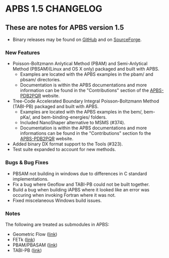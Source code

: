 APBS 1.5 CHANGELOG
==================

These are notes for APBS version 1.5
------------------------------------

* Binary releases may be found on [GitHub](https://github.com/Electrostatics/apbs-pdb2pqr/releases) and on [SourceForge](http://sourceforge.net/projects/apbs/files/apbs).

### New Features

* Poisson-Boltzmann Anlytical Method (PBAM) and Semi-Anlytical Method (PBSAM)(Linux and OS X only) packaged and built with APBS.
    * Examples are located with the APBS examples in the pbam/ and pbsam/ directories.
    * Documentation is within the APBS documentations and more information can be found in the "Contributions" section of the [APBS-PDB2PQR](http://www.poissonboltzmann.org/) website.
* Tree-Code Accelerated Boundary Integral Poisson-Boltzmann Method (TABI-PB) packaged and built with APBS.
    * Examples are located with the APBS examples in the bem/, bem-pKa/, and bem-binding-energies/ folders.
    * Included NanoShaper alternative to MSMS (#374).
    * Documentation is within the APBS documentations and more informations can be found in the "Contributions" section fo the [APBS-PDB2PQR](http://www.poissonboltzmann.org/) website.
* Added binary DX format support to the Tools (#323).
* Test suite expanded to account for new methods.

### Bugs & Bug Fixes

* PBSAM not building in windows due to differences in C standard implementations.
* Fix a bug where Geoflow and TABI-PB could not be built together.
* Build a bug when building iAPBS where it looked like an error was occuring when invoking Fortran where it was not.
* Fixed miscelaneous Windows build issues.

### Notes

The following are treated as submodules in APBS:
* Geometric Flow ([link](https://github.com/Electrostatics/geoflow_c/tree/e8ce510a670e0b7f3501e72be6141fc20328f947))
* FETk ([link](https://github.com/Electrostatics/FETK/tree/0c6fdeabe8929acea7481cb1480b5706b343b7e0))
* PBAM/PBASAM ([link](https://github.com/davas301/pb_solvers/tree/4805cbec02b30e9bae927f03ac2fecd3217c4dad))
* TABI-PB ([link](https://github.com/lwwilson1/TABIPB/tree/941eff91acd4153a06764e34d29b633c6e3b980f))
